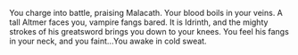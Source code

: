 You charge into battle, praising Malacath. Your blood boils in your veins. A tall Altmer faces you, vampire fangs bared. It is Idrinth, and the mighty strokes of his greatsword brings you down to your knees. You feel his fangs in your neck, and you faint...You awake in cold sweat.
